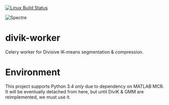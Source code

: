 [![Linux Build Status](https://travis-ci.org/spectre-team/divik-worker.svg?branch=master)](https://travis-ci.org/spectre-team/divik-worker)

![Spectre](https://user-images.githubusercontent.com/1897842/31115297-0fe2c3aa-a822-11e7-90e6-92ceccf76137.jpg)

# divik-worker

Celery worker for Divisive iK-means segmentation & compression.

# Environment

This project supports Python 3.4 *only* due to dependency on MATLAB MCR.
It will be eventually detached from here, but until DiviK & GMM are
reimplemented, we must use it.
